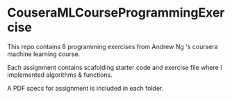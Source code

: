 # CouseraMLCourseProgrammingExercise

This repo contains 8 programming exercises from Andrew Ng 's coursera machine learning course.

Each assignment contains scafolding starter code and exercise file where I implemented algorithms & functions.

A PDF specs for assignment is included in each folder. 
